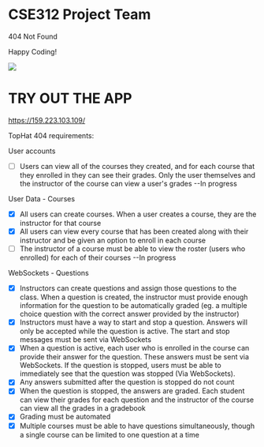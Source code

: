 # CSE312 Project Team
 404 Not Found

 Happy Coding!
 
![](https://github.com/AlvinlolZ/CSE331-Project/blob/main/GIF/programming.gif)

# TRY OUT THE APP
https://159.223.103.109/

TopHat 404
requirements:

User accounts
- [ ] Users can view all of the courses they created, and for each course that they enrolled in they can see their grades. Only the user themselves and the instructor of the course can view a user's grades --In progress

User Data - Courses
- [x] All users can create courses. When a user creates a course, they are the instructor for that course
- [x] All users can view every course that has been created along with their instructor and be given an option to enroll in each course
- [ ] The instructor of a course must be able to view the roster (users who enrolled) for each of their courses --In progress

WebSockets - Questions
- [x] Instructors can create questions and assign those questions to the class. When a question is created, the instructor must provide enough information for the question to be automatically graded (eg. a multiple choice question with the correct answer provided by the instructor)
- [x] Instructors must have a way to start and stop a question. Answers will only be accepted while the question is active. The start and stop messages must be sent via WebSockets
- [x] When a question is active, each user who is enrolled in the course can provide their answer for the question. These answers must be sent via WebSockets. If the question is stopped, users must be able to immediately see that the question was stopped (Via WebSockets).
- [x] Any answers submitted after the question is stopped do not count
- [x] When the question is stopped, the answers are graded. Each student can view their grades for each question and the instructor of the course can view all the grades in a gradebook
- [x] Grading must be automated
- [x] Multiple courses must be able to have questions simultaneously, though a single course can be limited to one question at a time
